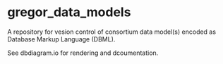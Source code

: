 # gregor_data_models
A repository for vesion control of consortium data model(s) encoded as Database Markup Language (DBML).

See dbdiagram.io for rendering and dcoumentation.
